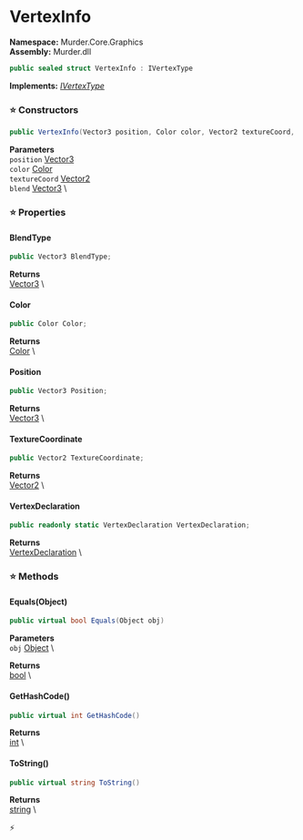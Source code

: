 # VertexInfo

**Namespace:** Murder.Core.Graphics \
**Assembly:** Murder.dll

```csharp
public sealed struct VertexInfo : IVertexType
```

**Implements:** _[IVertexType](https://docs.monogame.net/api/Microsoft.Xna.Framework.Graphics.IVertexType.html)_

### ⭐ Constructors
```csharp
public VertexInfo(Vector3 position, Color color, Vector2 textureCoord, Vector3 blend)
```

**Parameters** \
`position` [Vector3](https://docs.monogame.net/api/Microsoft.Xna.Framework.Vector3.html) \
`color` [Color](/Murder/Core/Graphics/Color.html) \
`textureCoord` [Vector2](https://docs.monogame.net/api/Microsoft.Xna.Framework.Vector2.html) \
`blend` [Vector3](https://docs.monogame.net/api/Microsoft.Xna.Framework.Vector3.html) \

### ⭐ Properties
#### BlendType
```csharp
public Vector3 BlendType;
```

**Returns** \
[Vector3](https://docs.monogame.net/api/Microsoft.Xna.Framework.Vector3.html) \
#### Color
```csharp
public Color Color;
```

**Returns** \
[Color](/Murder/Core/Graphics/Color.html) \
#### Position
```csharp
public Vector3 Position;
```

**Returns** \
[Vector3](https://docs.monogame.net/api/Microsoft.Xna.Framework.Vector3.html) \
#### TextureCoordinate
```csharp
public Vector2 TextureCoordinate;
```

**Returns** \
[Vector2](https://docs.monogame.net/api/Microsoft.Xna.Framework.Vector2.html) \
#### VertexDeclaration
```csharp
public readonly static VertexDeclaration VertexDeclaration;
```

**Returns** \
[VertexDeclaration](https://docs.monogame.net/api/Microsoft.Xna.Framework.Graphics.VertexDeclaration.html) \
### ⭐ Methods
#### Equals(Object)
```csharp
public virtual bool Equals(Object obj)
```

**Parameters** \
`obj` [Object](https://learn.microsoft.com/en-us/dotnet/api/System.Object?view=net-7.0) \

**Returns** \
[bool](https://learn.microsoft.com/en-us/dotnet/api/System.Boolean?view=net-7.0) \

#### GetHashCode()
```csharp
public virtual int GetHashCode()
```

**Returns** \
[int](https://learn.microsoft.com/en-us/dotnet/api/System.Int32?view=net-7.0) \

#### ToString()
```csharp
public virtual string ToString()
```

**Returns** \
[string](https://learn.microsoft.com/en-us/dotnet/api/System.String?view=net-7.0) \



⚡